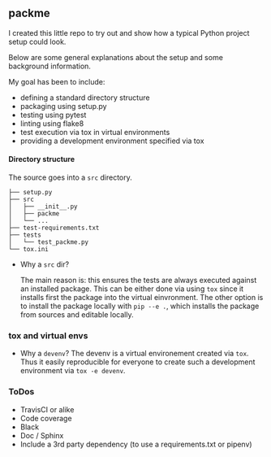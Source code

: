 ## packme

I created this little repo to try out and show how a typical Python
project setup could look.

Below are some general explanations about the setup and some background
information.

My goal has been to include:

- defining a standard directory structure
- packaging using setup.py
- testing using pytest
- linting using flake8
- test execution via tox in virtual environments
- providing a development environment specified via tox


#### Directory structure

The source goes into a `src` directory.

  ```
  ├── setup.py
  ├── src
  │   ├── __init__.py
  │   ├── packme
  │   └── ...
  ├── test-requirements.txt
  ├── tests
  │   └── test_packme.py
  └── tox.ini
  ```

- Why a `src` dir?

  The main reason is: this ensures the tests are always
  executed against an installed package. This can be either done via
  using `tox` since it installs first the package into the virtual einvronment.
  The other option is to install the package locally with `pip --e .`,
  which installs the package from sources and editable locally.


### tox and virtual envs

- Why a `devenv`? The devenv is a virtual environement created via `tox`.
  Thus it easily reproducible for everyone to create such a development
  environment via `tox -e devenv`.


### ToDos

- TravisCI or alike
- Code coverage
- Black
- Doc / Sphinx
- Include a 3rd party dependency (to use a requirements.txt or pipenv)

